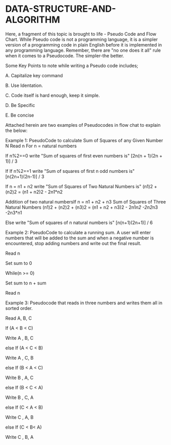 # DATA-STRUCTURE-AND-ALGORITHM
Here, a fragment of this topic is brought to life - Pseudo Code and Flow Chart.
While Pseudo code is not a programming language, 
it is a simpler version of a programming code in plain English before it is implemented in any programming language.
Remember, there are "no one does it all" rule when it comes to a Pseudocode.
The simpler-the better.

Some Key Points to note while writing a Pseudo code includes;

A. Capitalize key command

B. Use Identation.

C. Code itself is hard enough, keep it simple.

D. Be Specific

E. Be concise


Attached herein are two examples of Pseudocodes in flow chat to explain the below:

Example 1: PseudoCode to calculate Sum of Squares of any Given Number N
Read n
For n = natural numbers

If n%2==0
write "Sum of squares of first even numbers is"	
[2n(n + 1)(2n + 1)] / 3

If If n%2==1
write "Sum of squares of first n odd numbers is"	
[n(2n+1)(2n-1)] / 3

If n = n1 + n2
write "Sum of Squares of Two Natural Numbers is"
(n1)2 + (n2)2 = (n1 + n2)2 - 2n1*n2

Addition of two natural numbersIf n = n1 + n2 + n3
Sum of Squares of Three Natural Numbers
(n1)2 + (n2)2 + (n3)2 = (n1 + n2 + n3)2 - 2n1*n2 -2n2*n3 -2n3*n1

Else 
write "Sum of squares of n natural numbers is"
[n(n+1)(2n+1)] / 6


Example 2: PseudoCode to  calculate a running sum. A user will enter numbers that will be added to the
sum and when a negative number is encountered, stop adding numbers and write out the final result.

Read n

Set sum to 0

While(n >= 0)

Set sum to n + sum

Read n


Example 3: Pseudocode that reads in three numbers and writes them all in sorted order.

Read A, B, C

If (A < B < C)

 Write A , B, C
 
else If (A < C < B)

 Write A , C, B
 
else If (B < A < C)

 Write B , A, C
 
else If (B < C < A)

 Write B , C, A
 
else If (C < A < B)

 Write C , A, B
 
else If (C < B< A)

 Write C , B, A

